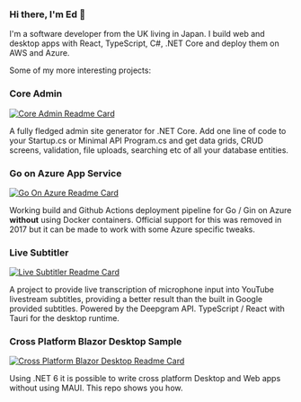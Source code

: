 ### Hi there, I'm Ed 👋

I'm a software developer from the UK living in Japan. I build web and desktop apps with React, TypeScript, C#, .NET Core and deploy them on AWS and Azure.

Some of my more interesting projects:

### Core Admin

[![Core Admin Readme Card](https://github-readme-stats.vercel.app/api/pin/?username=edandersen&repo=core-admin)](https://github.com/edandersen/core-admin)

A fully fledged admin site generator for .NET Core. Add one line of code to your Startup.cs or Minimal API Program.cs and get data grids, CRUD screens, validation, file uploads, searching etc of all your database entities.

### Go on Azure App Service

[![Go On Azure Readme Card](https://github-readme-stats.vercel.app/api/pin/?username=edandersen&repo=go-azure-appservice)](https://github.com/edandersen/go-azure-appservice)

Working build and Github Actions deployment pipeline for Go / Gin on Azure **without** using Docker containers. Official support for this was removed in 2017 but it can be made to work with some Azure specific tweaks.

### Live Subtitler

[![Live Subtitler Readme Card](https://github-readme-stats.vercel.app/api/pin/?username=edandersen&repo=live-subtitler)](https://github.com/edandersen/live-subtitler)

A project to provide live transcription of microphone input into YouTube livestream subtitles, providing a better result than the built in Google provided subtitles. Powered by the Deepgram API. TypeScript / React with Tauri for the desktop runtime.

### Cross Platform Blazor Desktop Sample

[![Cross Platform Blazor Desktop Readme Card](https://github-readme-stats.vercel.app/api/pin/?username=edandersen&repo=blazor-desktop-crossplatform-sample)](https://github.com/edandersen/blazor-desktop-crossplatform-sample)

Using .NET 6 it is possible to write cross platform Desktop and Web apps without using MAUI. This repo shows you how.


<!--
**edandersen/edandersen** is a ✨ _special_ ✨ repository because its `README.md` (this file) appears on your GitHub profile.

Here are some ideas to get you started:

- 🔭 I’m currently working on ...
- 🌱 I’m currently learning ...
- 👯 I’m looking to collaborate on ...
- 🤔 I’m looking for help with ...
- 💬 Ask me about ...
- 📫 How to reach me: ...
- 😄 Pronouns: ...
- ⚡ Fun fact: ...
-->
